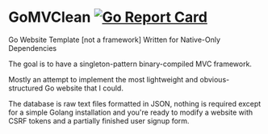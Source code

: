 # GoMVClean [![Go Report Card](https://goreportcard.com/badge/github.com/samiam2013/goMVClean)](https://goreportcard.com/report/github.com/samiam2013/goMVClean)
Go Website Template [not a framework] Written for Native-Only Dependencies

The goal is to have a singleton-pattern binary-compiled MVC framework.

Mostly an attempt to implement the most lightweight and obvious-structured Go website that I could. 

The database is raw text files formatted in JSON, nothing is required except for a simple Golang installation and you're ready to modify a website with CSRF tokens and a partially finished user signup form. 

